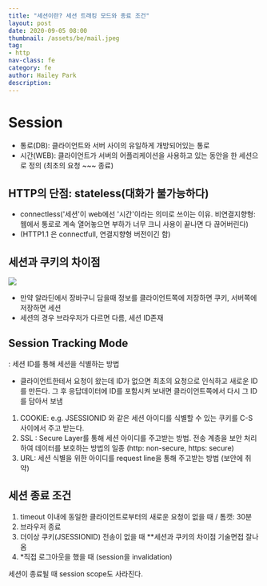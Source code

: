 ```yaml
---
title: "세션이란? 세션 트래킹 모드와 종료 조건"
layout: post
date: 2020-09-05 08:00
thumbnail: /assets/be/mail.jpeg
tag:
- http
nav-class: fe
category: fe
author: Hailey Park
description: 
---
```


# Session
- 통로(DB): 클라이언트와 서버 사이의 유일하게 개방되어있는 통로 
- 시간(WEB): 클라이언트가 서버의 어플리케이션을 사용하고 있는 동안을 한 세션으로 정의 (최초의 요청 ~~~ 종료)

 
## HTTP의 단점: stateless(대화가 불가능하다)
- connectless('세션'이 web에선 '시간'이라는 의미로 쓰이는 이유. 비연결지향형:  웹에서 통로로 계속 열어놓으면 부하가 너무 크니 사용이 끝나면 다 끊어버린다) 
- (HTTP1.1 은 connectfull, 연결지향형 버전이긴 함)

 
## 세션과 쿠키의 차이점
![](https://img1.daumcdn.net/thumb/R1280x0/?scode=mtistory2&fname=https%3A%2F%2Fblog.kakaocdn.net%2Fdn%2FbtYkEb%2FbtqHXDvmJRU%2F7hM6D66xT1TjFUgvzF4L10%2Fimg.png)
- 만약 알라딘에서 장바구니 담을때 정보를 클라이언트쪽에 저장하면 쿠키, 서버쪽에 저장하면 세션
- 세션의 경우 브라우저가 다르면 다름, 세션 ID존재 


## Session Tracking Mode
: 세션 ID를 통해 세션을 식별하는 방법
- 클라이언트한테서 요청이 왔는데 ID가 없으면 최초의 요청으로 인식하고 새로운 ID를 만든다. 그 후 응답데이터에 ID를 포함시켜 보내면 클라이언트쪽에서 다시 그 ID를 담아서 보냄 

1. COOKIE: e.g. JSESSIONID 와 같은 세션 아이디를 식별할 수 있는 쿠키를 C-S 사이에서 주고 받는다.
2. SSL : Secure Layer를 통해 세션 아이디를 주고받는 방법. 전송 계층을 보안 처리하여 데이터를 보호하는 방법의 일종
     (http: non-secure, https: secure)
3. URL: 세션 식별을 위한 아이디를 request line을 통해 주고받는 방법 (보안에 취약)

 
## 세션 종료 조건

1. timeout 이내에 동일한 클라이언트로부터의 새로운 요청이 없을 때 / 톰캣: 30분 
2. 브라우저 종료
3. 더이상 쿠키(JSESSIONID) 전송이 없을 때 **세션과 쿠키의 차이점 기술면접 잘나옴
4. *직접 로그아웃을 했을 때 (session을 invalidation)

세션이 종료될 때 session scope도 사라진다.